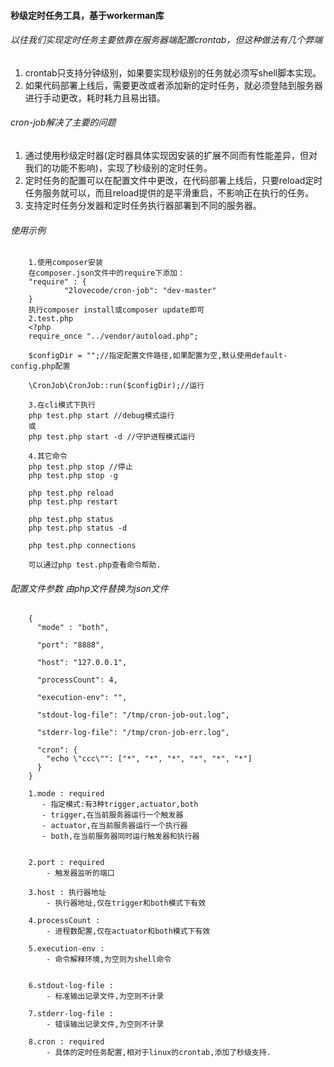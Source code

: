 #### 秒级定时任务工具，基于workerman库

###### 以往我们实现定时任务主要依靠在服务器端配置crontab，但这种做法有几个弊端
1) crontab只支持分钟级别，如果要实现秒级别的任务就必须写shell脚本实现。
2) 如果代码部署上线后，需要更改或者添加新的定时任务，就必须登陆到服务器进行手动更改，耗时耗力且易出错。

###### cron-job解决了主要的问题
1) 通过使用秒级定时器(定时器具体实现因安装的扩展不同而有性能差异，但对我们的功能不影响)，实现了秒级别的定时任务。
2) 定时任务的配置可以在配置文件中更改，在代码部署上线后，只要reload定时任务服务就可以，而且reload提供的是平滑重启，不影响正在执行的任务。
3) 支持定时任务分发器和定时任务执行器部署到不同的服务器。

###### 使用示例
```
    1.使用composer安装
    在composer.json文件中的require下添加：
    "require" : {
    		"2lovecode/cron-job": "dev-master"
    }
    执行composer install或composer update即可
    2.test.php
    <?php
    require_once "../vendor/autoload.php";
    
    $configDir = "";//指定配置文件路径,如果配置为空,默认使用default-config.php配置
    
    \CronJob\CronJob::run($configDir);//运行
    
    3.在cli模式下执行
    php test.php start //debug模式运行
    或
    php test.php start -d //守护进程模式运行
    
    4.其它命令
    php test.php stop //停止
    php test.php stop -g
    
    php test.php reload
    php test.php restart
    
    php test.php status
    php test.php status -d
    
    php test.php connections
    
    可以通过php test.php查看命令帮助.
```

###### 配置文件参数 由php文件替换为json文件
```
    {
      "mode" : "both",
    
      "port": "8888",
     
      "host": "127.0.0.1",
      
      "processCount": 4,
      
      "execution-env": "",
      
      "stdout-log-file": "/tmp/cron-job-out.log",
      
      "stderr-log-file": "/tmp/cron-job-err.log",
    
      "cron": {
        "echo \"ccc\"": ["*", "*", "*", "*", "*", "*"]
      }
    }
    
    1.mode : required
       - 指定模式:有3种trigger,actuator,both
       - trigger,在当前服务器运行一个触发器
       - actuator,在当前服务器运行一个执行器
       - both,在当前服务器同时运行触发器和执行器
    
    
    2.port : required
        - 触发器监听的端口
        
    3.host : 执行器地址
        - 执行器地址,仅在trigger和both模式下有效
        
    4.processCount : 
        - 进程数配置,仅在actuator和both模式下有效
        
    5.execution-env :
        - 命令解释环境,为空则为shell命令
        
        
    6.stdout-log-file :
        - 标准输出记录文件,为空则不计录
        
    7.stderr-log-file :
        - 错误输出记录文件,为空则不计录
        
    8.cron : required
        - 具体的定时任务配置,相对于linux的crontab,添加了秒级支持.
```